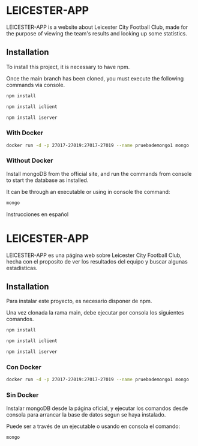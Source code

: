 # LEICESTER-APP

LEICESTER-APP is a website about Leicester City Football Club, made for the purpose of viewing the team's results and looking up some statistics.

## Installation

To install this project, it is necessary to have npm.

Once the main branch has been cloned, you must execute the following commands via console.

```bash
npm install
```

```bash
npm install iclient
```

```bash
npm install iserver
```
### With Docker

```bash
docker run -d -p 27017-27019:27017-27019 --name pruebademongo1 mongo
```
### Without Docker

Install mongoDB from the official site, and run the commands from console to start the database as installed.

It can be through an executable or using in console the command:

```bash
mongo
```
Instrucciones en español

# LEICESTER-APP

LEICESTER-APP es una página web sobre Leicester City Football Club, hecha con el proposito de ver los resultados del equipo y buscar algunas estadisticas.

## Installation

Para instalar este proyecto, es necesario disponer de npm.

Una vez clonada la rama main, debe ejecutar por consola los siguientes comandos.

```bash
npm install
```

```bash
npm install iclient
```

```bash
npm install iserver
```
### Con Docker

```bash
docker run -d -p 27017-27019:27017-27019 --name pruebademongo1 mongo
```
### Sin Docker

Instalar mongoDB desde la página oficial, y ejecutar los comandos desde consola para arrancar la base de datos segun se haya instalado.

Puede ser a través de un ejecutable o usando en consola el comando:

```bash
mongo
```
